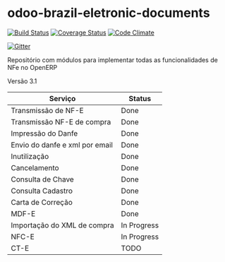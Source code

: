 odoo-brazil-eletronic-documents
===
[![Build Status](https://travis-ci.org/odoo-brazil/odoo-brazil-eletronic-documents.svg?branch=10.0)](https://travis-ci.org/odoo-brazil/odoo-brazil-eletronic-documents)
[![Coverage Status](https://coveralls.io/repos/odoo-brazil/odoo-brazil-eletronic-documents/badge.svg?branch=10.0&service=github)](https://coveralls.io/github/odoo-brazil/odoo-brazil-eletronic-documents?branch=10.0)
[![Code Climate](https://codeclimate.com/github/odoo-brazil/odoo-brazil-eletronic-documents/badges/gpa.svg)](https://codeclimate.com/github/odoo-brazil/odoo-brazil-eletronic-documents)

[![Gitter](https://badges.gitter.im/Join%20Chat.svg)](https://gitter.im/odoo-brazil/odoo-brazil?utm_source=badge&utm_medium=badge&utm_campaign=pr-badge&utm_content=body_badge)


Repositório com módulos para implementar todas as funcionalidades de NFe no OpenERP

Versão 3.1

Serviço | Status
------------ | -------------
Transmissão de NF-E | Done
Transmissão NF-E de compra | Done
Impressão do Danfe | Done
Envio do danfe e xml por email | Done
Inutilização | Done
Cancelamento | Done
Consulta de Chave | Done
Consulta Cadastro | Done
Carta de Correção | Done
MDF-E | Done
Importação do XML de compra | In Progress
NFC-E | In Progress
CT-E | TODO


